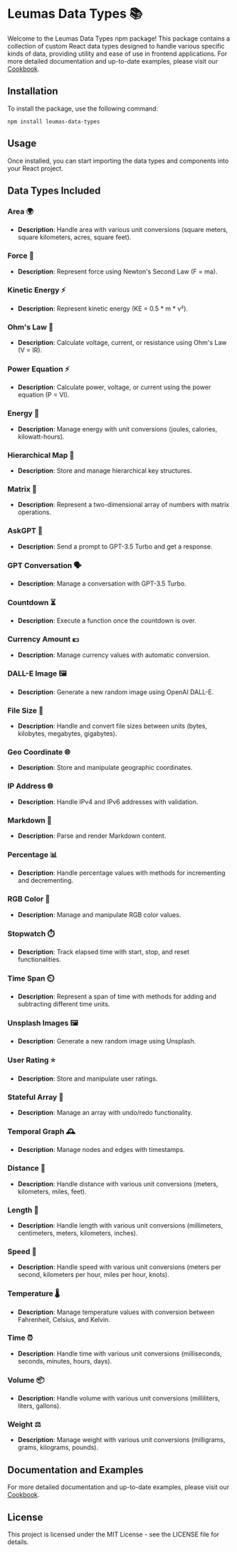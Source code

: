 # Leumas Data Types 📚

Welcome to the Leumas Data Types npm package! This package contains a collection of custom React data types designed to handle various specific kinds of data, providing utility and ease of use in frontend applications. For more detailed documentation and up-to-date examples, please visit our [Cookbook](https://cookbook.leumas.tech).

## Installation

To install the package, use the following command:

```
npm install leumas-data-types
```


## Usage

Once installed, you can start importing the data types and components into your React project.

## Data Types Included

### Area 🌍

- **Description**: Handle area with various unit conversions (square meters, square kilometers, acres, square feet).

### Force 💪

- **Description**: Represent force using Newton's Second Law (F = ma).

### Kinetic Energy ⚡

- **Description**: Represent kinetic energy (KE = 0.5 * m * v²).

### Ohm's Law 🔌

- **Description**: Calculate voltage, current, or resistance using Ohm's Law (V = IR).

### Power Equation ⚡

- **Description**: Calculate power, voltage, or current using the power equation (P = VI).

### Energy 🔋

- **Description**: Manage energy with unit conversions (joules, calories, kilowatt-hours).

### Hierarchical Map 🌳

- **Description**: Store and manage hierarchical key structures.

### Matrix 🔢

- **Description**: Represent a two-dimensional array of numbers with matrix operations.

### AskGPT 🤖

- **Description**: Send a prompt to GPT-3.5 Turbo and get a response.

### GPT Conversation 🗣️

- **Description**: Manage a conversation with GPT-3.5 Turbo.

### Countdown ⏳

- **Description**: Execute a function once the countdown is over.

### Currency Amount 💵

- **Description**: Manage currency values with automatic conversion.

### DALL-E Image 🖼️

- **Description**: Generate a new random image using OpenAI DALL-E.

### File Size 📂

- **Description**: Handle and convert file sizes between units (bytes, kilobytes, megabytes, gigabytes).

### Geo Coordinate 🌐

- **Description**: Store and manipulate geographic coordinates.

### IP Address 🌐

- **Description**: Handle IPv4 and IPv6 addresses with validation.

### Markdown 📝

- **Description**: Parse and render Markdown content.

### Percentage 📊

- **Description**: Handle percentage values with methods for incrementing and decrementing.

### RGB Color 🎨

- **Description**: Manage and manipulate RGB color values.

### Stopwatch ⏱️

- **Description**: Track elapsed time with start, stop, and reset functionalities.

### Time Span ⏲️

- **Description**: Represent a span of time with methods for adding and subtracting different time units.

### Unsplash Images 🖼️

- **Description**: Generate a new random image using Unsplash.

### User Rating ⭐

- **Description**: Store and manipulate user ratings.

### Stateful Array 🔄

- **Description**: Manage an array with undo/redo functionality.

### Temporal Graph 🕰️

- **Description**: Manage nodes and edges with timestamps.

### Distance 📏

- **Description**: Handle distance with various unit conversions (meters, kilometers, miles, feet).

### Length 📏

- **Description**: Handle length with various unit conversions (millimeters, centimeters, meters, kilometers, inches).

### Speed 🚗

- **Description**: Handle speed with various unit conversions (meters per second, kilometers per hour, miles per hour, knots).

### Temperature 🌡️

- **Description**: Manage temperature values with conversion between Fahrenheit, Celsius, and Kelvin.

### Time ⏰

- **Description**: Handle time with various unit conversions (milliseconds, seconds, minutes, hours, days).

### Volume 📦

- **Description**: Handle volume with various unit conversions (milliliters, liters, gallons).

### Weight ⚖️

- **Description**: Manage weight with various unit conversions (milligrams, grams, kilograms, pounds).

## Documentation and Examples

For more detailed documentation and up-to-date examples, please visit our [Cookbook](https://cookbook.leumas.tech).

## License

This project is licensed under the MIT License - see the LICENSE file for details.
